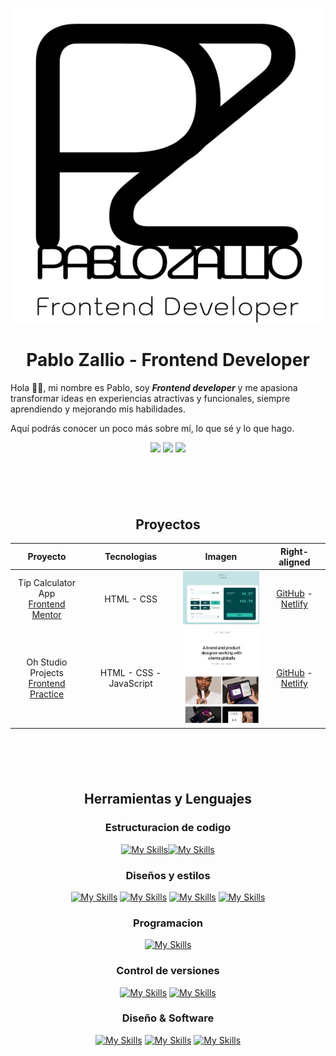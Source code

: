 
<p align="center">
  <img src="./assets/logo_negro-desk.svg" alt="Descripción de la imagen">
</p>


<center> <h1> Pablo Zallio - Frontend Developer </h1> </center>


 Hola 🙋‍♂️, mi nombre es Pablo, soy ***Frontend developer*** y me apasiona transformar ideas en experiencias atractivas y funcionales, siempre aprendiendo y mejorando mis habilidades.

Aquí podrás conocer un poco más sobre mí, lo que sé y lo que hago.

<center>
<a href="https://github.com/Pablo-Zallio-Dev"><img src="https://img.shields.io/badge/GitHub-grey?style=plastic&logo=github&logoColor=white&labelColor=black"></a>
<a href="https://www.linkedin.com/in/pablo-zallio-140b83278/"><img src="https://img.shields.io/badge/Linkedin-blue?style=plastic&logo=linkedin&logoColor=white&labelColor=black"></a>
<a href="mailto:pablozalliodev@gmail.com"><img src="https://img.shields.io/badge/Gmail-red?style=plastic&logo=gmail&logoColor=white&labelColor=black
"></a>

</center>


<center><h2 style="margin-top: 100px">Proyectos</center>


<div align="center">

| Proyecto | Tecnologias | Imagen | Right-aligned |
| :---:    |     :---:      |           :---: |          :---: |
| Tip Calculator App <br> [Frontend Mentor](https://www.frontendmentor.io/challenges/tip-calculator-app-ugJNGbJUX)    | HTML - CSS     |  ![](./thumbnail-proyects/tip-calculator-app.jpg)   | [GitHub](https://github.com/Pablo-Zallio-Dev/meet__landing__page) - [Netlify](https://landingmeet.netlify.app/)     |
| Oh Studio Projects <br> [Frontend Practice](https://www.frontendpractice.com/projects/oh-studio)      | HTML - CSS - JavaScript |  ![](./thumbnail-proyects/oh-studio.jpg)      | [GitHub](https://github.com/Pablo-Zallio-Dev/oh-studio) - [Netlify](https://oh-studio-landing.netlify.app/)      |

</div>




<!-- Newsletter sign-up form with success message -->
<center><h2 style="margin-top: 100px">Herramientas y Lenguajes</center>

<center>

### Estructuracion de codigo

[![My Skills](https://skillicons.dev/icons?i=html)](https://developer.mozilla.org/es/docs/Glossary/HTML5)[![My Skills](https://skillicons.dev/icons?i=md)](https://www.markdownguide.org/)

### Diseños y estilos
[![My Skills](https://skillicons.dev/icons?i=css)](https://developer.mozilla.org/es/docs/Web/CSS)
[![My Skills](https://skillicons.dev/icons?i=tailwind)](https://tailwindcss.com/)
[![My Skills](https://skillicons.dev/icons?i=bootstrap)](https://getbootstrap.com/)
[![My Skills](https://skillicons.dev/icons?i=sass)](https://sass-lang.com/)

### Programacion
[![My Skills](https://skillicons.dev/icons?i=js)](https://developer.mozilla.org/es/docs/Web/JavaScript)

### Control de versiones
[![My Skills](https://skillicons.dev/icons?i=github)](https://github.com/)
[![My Skills](https://skillicons.dev/icons?i=git)](https://git-scm.com/)



### Diseño & Software
[![My Skills](https://skillicons.dev/icons?i=figma)](https://www.figma.com/)
[![My Skills](https://skillicons.dev/icons?i=ps)](https://es.wikipedia.org/wiki/Adobe_Photoshop)
[![My Skills](https://skillicons.dev/icons?i=vscode)](https://code.visualstudio.com/)






